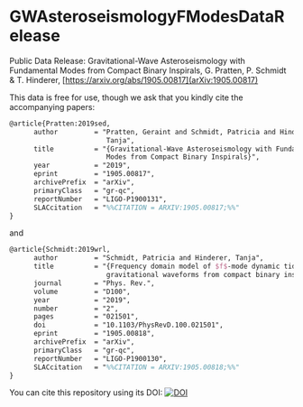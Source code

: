 # GWAsteroseismologyFModesDataRelease
Public Data Release: Gravitational-Wave Asteroseismology with Fundamental Modes from Compact Binary Inspirals, G. Pratten, P. Schmidt & T. Hinderer, [https://arxiv.org/abs/1905.00817](arXiv:1905.00817)

This data is free for use, though we ask that you kindly cite the accompanying papers:

```latex
@article{Pratten:2019sed,
      author         = "Pratten, Geraint and Schmidt, Patricia and Hinderer,
                        Tanja",
      title          = "{Gravitational-Wave Asteroseismology with Fundamental
                        Modes from Compact Binary Inspirals}",
      year           = "2019",
      eprint         = "1905.00817",
      archivePrefix  = "arXiv",
      primaryClass   = "gr-qc",
      reportNumber   = "LIGO-P1900131",
      SLACcitation   = "%%CITATION = ARXIV:1905.00817;%%"
}
```

and

```latex
@article{Schmidt:2019wrl,
      author         = "Schmidt, Patricia and Hinderer, Tanja",
      title          = "{Frequency domain model of $f$-mode dynamic tides in
                        gravitational waveforms from compact binary inspirals}",
      journal        = "Phys. Rev.",
      volume         = "D100",
      year           = "2019",
      number         = "2",
      pages          = "021501",
      doi            = "10.1103/PhysRevD.100.021501",
      eprint         = "1905.00818",
      archivePrefix  = "arXiv",
      primaryClass   = "gr-qc",
      reportNumber   = "LIGO-P1900130",
      SLACcitation   = "%%CITATION = ARXIV:1905.00818;%%"
}
```

You can cite this repository using its DOI: [![DOI](https://zenodo.org/badge/DOI/10.5281/zenodo.3634938.svg)](https://doi.org/10.5281/zenodo.3634938)










